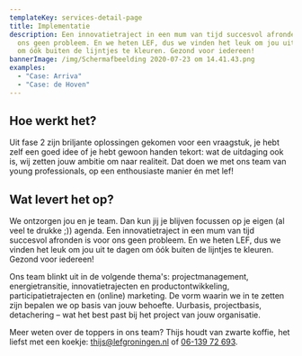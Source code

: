 ```yaml
---
templateKey: services-detail-page
title: Implementatie
description: Een innovatietraject in een mum van tijd succesvol afronden is voor
  ons geen probleem. En we heten LEF, dus we vinden het leuk om jou uit te dagen
  om óók buiten de lijntjes te kleuren. Gezond voor iedereen!
bannerImage: /img/Schermafbeelding 2020-07-23 om 14.41.43.png
examples:
  - "Case: Arriva"
  - "Case: de Hoven"
---
```

## Hoe werkt het?
Uit fase 2 zijn briljante oplossingen gekomen voor een vraagstuk, je hebt zelf een goed idee of je hebt gewoon handen tekort: wat de uitdaging ook is, wij zetten jouw ambitie om naar realiteit. Dat doen we met ons team van young professionals, op een enthousiaste manier én met lef!

## Wat levert het op?
We ontzorgen jou en je team. Dan kun jij je blijven focussen op je eigen (al veel te drukke ;)) agenda. Een innovatietraject in een mum van tijd succesvol afronden is voor ons geen probleem. En we heten LEF, dus we vinden het leuk om jou uit te dagen om óók buiten de lijntjes te kleuren. Gezond voor iedereen!

Ons team blinkt uit in de volgende thema's: projectmanagement, energietransitie, innovatietrajecten en productontwikkeling, participatietrajecten en (online) marketing. De vorm waarin we in te zetten zijn bepalen we op basis van jouw behoefte. Uurbasis, projectbasis, detachering – wat het best past bij het project van jouw organisatie.

Meer weten over de toppers in ons team? Thijs houdt van zwarte koffie, het liefst met een koekje: [thijs@lefgroningen.nl](mailto:thijs@lefgroningen.nl) of [06-139 72 693](tel:+31613972693).